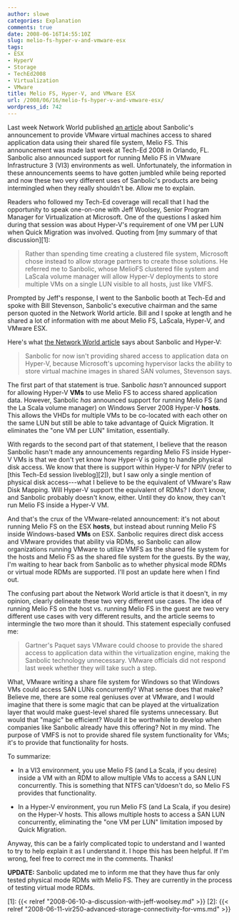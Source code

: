 ```yaml
---
author: slowe
categories: Explanation
comments: true
date: 2008-06-16T14:55:10Z
slug: melio-fs-hyper-v-and-vmware-esx
tags:
- ESX
- HyperV
- Storage
- TechEd2008
- Virtualization
- VMware
title: Melio FS, Hyper-V, and VMware ESX
url: /2008/06/16/melio-fs-hyper-v-and-vmware-esx/
wordpress_id: 742
---
```


Last week Network World published [an article](http://www.networkworld.com/news/2008/061108-sanbolic-vmware-virtual-machines.html?page=1) about Sanbolic's announcement to provide VMware virtual machines access to shared application data using their shared file system, Melio FS. This announcement was made last week at Tech-Ed 2008 in Orlando, FL. Sanbolic also announced support for running Melio FS in VMware Infrastructure 3 (VI3) environments as well. Unfortunately, the information in these announcements seems to have gotten jumbled while being reported and now these two very different uses of Sanbolic's products are being intermingled when they really shouldn't be. Allow me to explain.

Readers who followed my Tech-Ed coverage will recall that I had the opportunity to speak one-on-one with Jeff Woolsey, Senior Program Manager for Virtualization at Microsoft. One of the questions I asked him during that session was about Hyper-V's requirement of one VM per LUN when Quick Migration was involved. Quoting from [my summary of that discussion][1]:

>Rather than spending time creating a clustered file system, Microsoft chose instead to allow storage partners to create those solutions. He referred me to Sanbolic, whose MelioFS clustered file system and LaScala volume manager will allow Hyper-V deployments to store multiple VMs on a single LUN visible to all hosts, just like VMFS.

Prompted by Jeff's response, I went to the Sanbolic booth at Tech-Ed and spoke with Bill Stevenson, Sanbolic's executive chairman and the same person quoted in the Network World article. Bill and I spoke at length and he shared a lot of information with me about Melio FS, LaScala, Hyper-V, and VMware ESX.

Here's what [the Network World article](http://www.networkworld.com/news/2008/061108-sanbolic-vmware-virtual-machines.html?page=2) says about Sanbolic and Hyper-V:

>Sanbolic for now isn't providing shared access to application data on Hyper-V, because Microsoft's upcoming hypervisor lacks the ability to store virtual machine images in shared SAN volumes, Stevenson says.

The first part of that statement is true. Sanbolic _hasn't_ announced support for allowing Hyper-V **VMs** to use Melio FS to access shared application data. However, Sanbolic _has_ announced support for running Melio FS (and the La Scala volume manager) on Windows Server 2008 Hyper-V **hosts**. This allows the VHDs for multiple VMs to be co-located with each other on the same LUN but still be able to take advantage of Quick Migration. It eliminates the "one VM per LUN" limitation, essentially.

With regards to the second part of that statement, I believe that the reason Sanbolic hasn't made any announcements regarding Melio FS inside Hyper-V VMs is that we don't yet know how Hyper-V is going to handle physical disk access. We know that there is support within Hyper-V for NPIV (refer to [this Tech-Ed session liveblog][2]), but I saw only a single mention of physical disk access---what I believe to be the equivalent of VMware's Raw Disk Mapping. Will Hyper-V support the equivalent of RDMs? I don't know, and Sanbolic probably doesn't know, either. Until they do know, they can't run Melio FS inside a Hyper-V VM.

And that's the crux of the VMware-related announcement: it's not about running Melio FS on the ESX **hosts**, but instead about running Melio FS inside Windows-based **VMs** on ESX. Sanbolic requires direct disk access and VMware provides that ability via RDMs, so Sanbolic can allow organizations running VMware to utilize VMFS as the shared file system for the hosts and Melio FS as the shared file system for the guests. By the way, I'm waiting to hear back from Sanbolic as to whether physical mode RDMs or virtual mode RDMs are supported. I'll post an update here when I find out.

The confusing part about the Network World article is that it doesn't, in my opinion, clearly delineate these two very different use cases. The idea of running Melio FS on the host vs. running Melio FS in the guest are two very different use cases with very different results, and the article seems to intermingle the two more than it should. This statement especially confused me:

>Gartner's Paquet says VMware could choose to provide the shared access to application data within the virtualization engine, making the Sanbolic technology unnecessary. VMware officials did not respond last week whether they will take such a step.

What, VMware writing a share file system for Windows so that Windows VMs could access SAN LUNs concurrently? What sense does that make? Believe me, there are some real geniuses over at VMware, and I would imagine that there is some magic that can be played at the virtualization layer that would make guest-level shared file systems unnecessary. But would that "magic" be efficient? Would it be worthwhile to develop when companies like Sanbolic already have this offering? Not in my mind. The purpose of VMFS is not to provide shared file system functionality for VMs; it's to provide that functionality for hosts.

To summarize:

* In a VI3 environment, you use Melio FS (and La Scala, if you desire) inside a VM with an RDM to allow multiple VMs to access a SAN LUN concurrently. This is something that NTFS can't/doesn't do, so Melio FS provides that functionality.

* In a Hyper-V environment, you run Melio FS (and La Scala, if you desire) on the Hyper-V hosts. This allows multiple hosts to access a SAN LUN concurrently, eliminating the "one VM per LUN" limitation imposed by Quick Migration.

Anyway, this can be a fairly complicated topic to understand and I wanted to try to help explain it as I understand it. I hope this has been helpful. If I'm wrong, feel free to correct me in the comments. Thanks!

**UPDATE:** Sanbolic updated me to inform me that they have thus far only tested physical mode RDMs with Melio FS. They are currently in the process of testing virtual mode RDMs.

[1]: {{< relref "2008-06-10-a-discussion-with-jeff-woolsey.md" >}}
[2]: {{< relref "2008-06-11-vir250-advanced-storage-connectivity-for-vms.md" >}}
